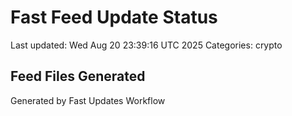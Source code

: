 # Fast Feed Update Status
Last updated: Wed Aug 20 23:39:16 UTC 2025
Categories: crypto

## Feed Files Generated

Generated by Fast Updates Workflow
